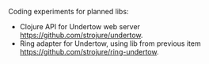 Coding experiments for planned libs:

- Clojure API for Undertow web server https://github.com/strojure/undertow.
- Ring adapter for Undertow, using lib from previous item https://github.com/strojure/ring-undertow.
